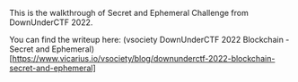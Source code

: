This is the walkthrough of Secret and Ephemeral Challenge from DownUnderCTF 2022.

You can find the writeup here: (vsociety DownUnderCTF 2022 Blockchain - Secret and Ephemeral)[https://www.vicarius.io/vsociety/blog/downunderctf-2022-blockchain-secret-and-ephemeral]
